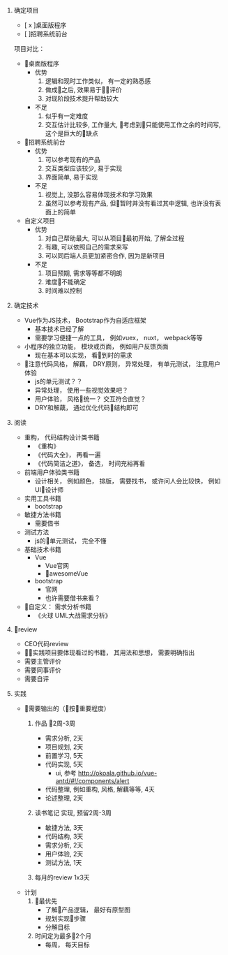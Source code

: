1. 确定项目
    - [ x ]桌面版程序
    - [ ]招聘系统前台

    项目对比：
    - 桌面版程序
        - 优势
            1. 逻辑和现时工作类似， 有一定的熟悉感
            2. 做成之后, 效果易于评价
            3. 对现阶段技术提升帮助较大
        - 不足
            1. 似乎有一定难度
            2. 交互估计比较多, 工作量大, 考虑到只能使用工作之余的时间写, 这个是巨大的缺点
    - 招聘系统前台
        - 优势
            1. 可以参考现有的产品
            2. 交互类型应该较少, 易于实现
            3. 界面简单, 易于实现
        - 不足
            1. 视觉上, 没那么容易体现技术和学习效果
            2. 虽然可以参考现有产品, 但暂时并没有看过其中逻辑, 也许没有表面上的简单
    - 自定义项目
        - 优势
            1. 对自己帮助最大, 可以从项目最初开始, 了解全过程
            2. 有趣, 可以依照自己的需求来写
            3. 可以同后端人员更加紧密合作, 因为是新项目
        - 不足
            1. 项目预期, 需求等等都不明朗
            1. 难度不能确定
            2. 时间难以控制
1. 确定技术
    - Vue作为JS技术， Bootstrap作为自适应框架
        - 基本技术已经了解
        - 需要学习便捷一点的工具， 例如vuex， nuxt， webpack等等
    - 小程序的独立功能， 模块或页面， 例如用户反馈页面
        - 现在基本可以实现， 看到时的需求
    - 注意代码风格， 解藕， DRY原则， 异常处理， 有单元测试， 注意用户体验
        - js的单元测试？？
        - 异常处理， 使用一些视觉效果吧？
        - 用户体验， 风格统一？ 交互符合直觉？
        - DRY和解藕， 通过优化代码结构即可
1. 阅读
    - 重构， 代码结构设计类书籍
        - 《重构》
        - 《代码大全》， 再看一遍
        - 《代码简洁之道》， 备选， 时间充裕再看
    - 前端用户体验类书籍
        - 设计相关， 例如颜色， 排版， 需要找书， 或许问人会比较快， 例如UI设计师
    - 实用工具书籍
        - bootstrap
    - 敏捷方法书籍
        - 需要借书
    - 测试方法
        - js的单元测试， 完全不懂
    - 基础技术书籍
        - Vue
            - Vue官网
            - awesomeVue
        - bootstrap
            - 官网
            - 也许需要借书来看？
    - 自定义： 需求分析书籍
        - 《火球 UML大战需求分析》
1. review
    - CEO代码review
    - 实践项目要体现看过的书籍， 其用法和思想， 需要明确指出
    - 需要主管评价
    - 需要同事评价
    - 需要自评
1. 实践
    - 需要输出的（按重要程度）
        1. 作品
            2周-3周
            - 需求分析, 2天
            - 项目规划, 2天
            - 前置学习, 5天
            - 代码实现, 5天
                - ui, 参考 http://okoala.github.io/vue-antd/#!/components/alert
            - 代码整理, 例如重构, 风格, 解藕等等, 4天
            - 论述整理, 2天
        1. 读书笔记
            实现, 预留2周-3周
            - 敏捷方法, 3天
            - 代码结构, 3天
            - 需求分析, 2天
            - 用户体验, 2天
            - 测试方法, 1天

        1. 每月的review
            1x3天
    - 计划
        1. 最优先
            - 了解产品逻辑， 最好有原型图
            - 规划实现步骤
            - 分解目标
        1. 时间定为最多2个月
            - 每周， 每天目标
